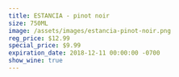 ```yaml
---
title: ESTANCIA - pinot noir
size: 750ML
image: /assets/images/estancia-pinot-noir.png
reg_price: $12.99
special_price: $9.99
expiration_date: 2018-12-11 00:00:00 -0700
show_wine: true
---
```


